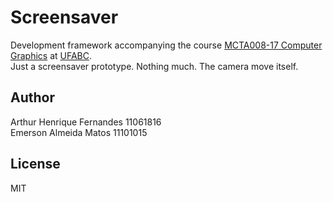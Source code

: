# Screensaver

Development framework accompanying the course [MCTA008-17 Computer Graphics](http://professor.ufabc.edu.br/~harlen.batagelo/cg/) at [UFABC](https://www.ufabc.edu.br/).  
  Just a screensaver prototype. Nothing much. The camera move itself.


## Author

Arthur Henrique Fernandes   11061816  
Emerson Almeida Matos       11101015

## License

MIT
